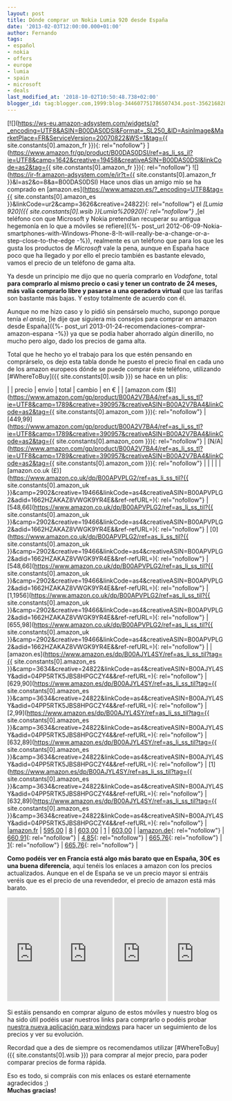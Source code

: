 ```yaml
---
layout: post
title: Dónde comprar un Nokia Lumia 920 desde España
date: '2013-02-03T12:00:00.000+01:00'
author: Fernando
tags:
- español
- nokia
- offers
- europe
- lumia
- spain
- microsoft
- deals
last_modified_at: '2018-10-02T10:50:48.738+02:00'
blogger_id: tag:blogger.com,1999:blog-344607751786507434.post-3562168281576332729
---
```


[![](https://ws-eu.amazon-adsystem.com/widgets/q?_encoding=UTF8&ASIN=B00DAS0DSI&Format=_SL250_&ID=AsinImage&MarketPlace=FR&ServiceVersion=20070822&WS=1&tag={{ site.constants[0].amazon_fr }}){: rel="nofollow"} ](https://www.amazon.fr/gp/product/B00DAS0DSI/ref=as_li_ss_il?ie=UTF8&camp=1642&creative=19458&creativeASIN=B00DAS0DSI&linkCode=as2&tag={{ site.constants[0].amazon_fr }}){: rel="nofollow"} ![](https://ir-fr.amazon-adsystem.com/e/ir?t={{ site.constants[0].amazon_fr }}&l=as2&o=8&a=B00DAS0DSI) Hace unos días un amigo mío se ha comprado en [amazon.es](https://www.amazon.es/?_encoding=UTF8&tag={{ site.constants[0].amazon_es }}&linkCode=ur2&camp=3626&creative=24822){: rel="nofollow"} el _[Lumia 920]({{ site.constants[0].wsib }}Lumia%20920){: rel="nofollow"}_ ,[el teléfono con que Microsoft y Nokia pretendían recuperar su antigua hegemonía en lo que a móviles se refiere]({%- post_url 2012-06-09-Nokia-smartphones-with-Windows-Phone-8-It-will-really-be-a-change-or-a-step-close-to-the-edge -%}), realmente es un teléfono que para los que les gusta los productos de _Microsoft_ vale la pena, aunque en España hace poco que ha llegado y por ello el precio también es bastante elevado, vamos el precio de un teléfono de gama alta.

Ya desde un principio me dijo que no quería comprarlo en _Vodafone_, total **para comprarlo al mismo precio o casi y tener un contrato de 24 meses, más valía comprarlo libre y pasarse a una operadora virtual** que las tarifas son bastante más bajas. Y estoy totalmente de acuerdo con él.

Aunque no me hizo caso y lo pidió sin pensárselo mucho, supongo porque tenía _el ansia_, [le dije que siguiera mis consejos para comprar en amazon desde España]({%- post_url 2013-01-24-recomendaciones-comprar-amazon-espana -%}) ya que se podía haber ahorrado algún dinerillo, no mucho pero algo, dado los precios de gama alta.

Total que he hecho yo el trabajo para los que estén pensando en comprárselo, os dejo esta tabla donde he puesto el precio final en cada uno de los amazon europeos dónde se puede comprar éste teléfono, utilizando [#WhereToBuy]({{ site.constants[0].wsib }}) se hace en un plis:

| | precio | envío | total | cambio | en € |
| [amazon.com ($)](https://www.amazon.com/gp/product/B00A2V7BA4/ref=as_li_ss_tl?ie=UTF8&camp=1789&creative=390957&creativeASIN=B00A2V7BA4&linkCode=as2&tag={{ site.constants[0].amazon_com }}){: rel="nofollow"} | [449,99](https://www.amazon.com/gp/product/B00A2V7BA4/ref=as_li_ss_tl?ie=UTF8&camp=1789&creative=390957&creativeASIN=B00A2V7BA4&linkCode=as2&tag={{ site.constants[0].amazon_com }}){: rel="nofollow"} | [N/A](https://www.amazon.com/gp/product/B00A2V7BA4/ref=as_li_ss_tl?ie=UTF8&camp=1789&creative=390957&creativeASIN=B00A2V7BA4&linkCode=as2&tag={{ site.constants[0].amazon_com }}){: rel="nofollow"} |  | |  |
|[amazon.co.uk (£)](https://www.amazon.co.uk/dp/B00APVPLG2/ref=as_li_ss_til?{{ site.constants[0].amazon_uk }}&camp=2902&creative=19466&linkCode=as4&creativeASIN=B00APVPLG2&adid=1662HZAKAZ8VWGK9YR4E&&ref-refURL=){: rel="nofollow"} | [548,66](https://www.amazon.co.uk/dp/B00APVPLG2/ref=as_li_ss_til?{{ site.constants[0].amazon_uk }}&camp=2902&creative=19466&linkCode=as4&creativeASIN=B00APVPLG2&adid=1662HZAKAZ8VWGK9YR4E&&ref-refURL=){: rel="nofollow"} | [0](https://www.amazon.co.uk/dp/B00APVPLG2/ref=as_li_ss_til?{{ site.constants[0].amazon_uk }}&camp=2902&creative=19466&linkCode=as4&creativeASIN=B00APVPLG2&adid=1662HZAKAZ8VWGK9YR4E&&ref-refURL=){: rel="nofollow"} | [548,66](https://www.amazon.co.uk/dp/B00APVPLG2/ref=as_li_ss_til?{{ site.constants[0].amazon_uk }}&camp=2902&creative=19466&linkCode=as4&creativeASIN=B00APVPLG2&adid=1662HZAKAZ8VWGK9YR4E&&ref-refURL=){: rel="nofollow"} | [1,1956](https://www.amazon.co.uk/dp/B00APVPLG2/ref=as_li_ss_til?{{ site.constants[0].amazon_uk }}&camp=2902&creative=19466&linkCode=as4&creativeASIN=B00APVPLG2&adid=1662HZAKAZ8VWGK9YR4E&&ref-refURL=){: rel="nofollow"} | [655,98](https://www.amazon.co.uk/dp/B00APVPLG2/ref=as_li_ss_til?{{ site.constants[0].amazon_uk }}&camp=2902&creative=19466&linkCode=as4&creativeASIN=B00APVPLG2&adid=1662HZAKAZ8VWGK9YR4E&&ref-refURL=){: rel="nofollow"} |
|[amazon.es](https://www.amazon.es/dp/B00AJYL4SY/ref=as_li_ss_til?tag={{ site.constants[0].amazon_es }}&camp=3634&creative=24822&linkCode=as4&creativeASIN=B00AJYL4SY&adid=04PP5RTK5JBS8HPGCZY4&&ref-refURL=){: rel="nofollow"} | [629,90](https://www.amazon.es/dp/B00AJYL4SY/ref=as_li_ss_til?tag={{ site.constants[0].amazon_es }}&camp=3634&creative=24822&linkCode=as4&creativeASIN=B00AJYL4SY&adid=04PP5RTK5JBS8HPGCZY4&&ref-refURL=){: rel="nofollow"} | [2,99](https://www.amazon.es/dp/B00AJYL4SY/ref=as_li_ss_til?tag={{ site.constants[0].amazon_es }}&camp=3634&creative=24822&linkCode=as4&creativeASIN=B00AJYL4SY&adid=04PP5RTK5JBS8HPGCZY4&&ref-refURL=){: rel="nofollow"} | [632,89](https://www.amazon.es/dp/B00AJYL4SY/ref=as_li_ss_til?tag={{ site.constants[0].amazon_es }}&camp=3634&creative=24822&linkCode=as4&creativeASIN=B00AJYL4SY&adid=04PP5RTK5JBS8HPGCZY4&&ref-refURL=){: rel="nofollow"} | [1](https://www.amazon.es/dp/B00AJYL4SY/ref=as_li_ss_til?tag={{ site.constants[0].amazon_es }}&camp=3634&creative=24822&linkCode=as4&creativeASIN=B00AJYL4SY&adid=04PP5RTK5JBS8HPGCZY4&&ref-refURL=){: rel="nofollow"} | [632,89](https://www.amazon.es/dp/B00AJYL4SY/ref=as_li_ss_til?tag={{ site.constants[0].amazon_es }}&camp=3634&creative=24822&linkCode=as4&creativeASIN=B00AJYL4SY&adid=04PP5RTK5JBS8HPGCZY4&&ref-refURL=){: rel="nofollow"} |
|[amazon.fr](https://www.amazon.fr/gp/product/B009VEDHSI/ref=as_li_ss_tl?ie=UTF8&camp=1642&creative=19458&creativeASIN=B009VEDHSI&linkCode=as2&tag=tcx0a-21) | [595,00](https://www.amazon.fr/gp/product/B009VEDHSI/ref=as_li_ss_tl?ie=UTF8&camp=1642&creative=19458&creativeASIN=B009VEDHSI&linkCode=as2&tag=tcx0a-21) | [8](https://www.amazon.fr/gp/product/B009VEDHSI/ref=as_li_ss_tl?ie=UTF8&camp=1642&creative=19458&creativeASIN=B009VEDHSI&linkCode=as2&tag=tcx0a-21) | [603,00](https://www.amazon.fr/gp/product/B009VEDHSI/ref=as_li_ss_tl?ie=UTF8&camp=1642&creative=19458&creativeASIN=B009VEDHSI&linkCode=as2&tag=tcx0a-21) | [1](https://www.amazon.fr/gp/product/B009VEDHSI/ref=as_li_ss_tl?ie=UTF8&camp=1642&creative=19458&creativeASIN=B009VEDHSI&linkCode=as2&tag=tcx0a-21) | [603,00](https://www.amazon.fr/gp/product/B009VEDHSI/ref=as_li_ss_tl?ie=UTF8&camp=1642&creative=19458&creativeASIN=B009VEDHSI&linkCode=as2&tag=tcx0a-21) |
|[amazon.de](https://www.amazon.de/dp/B009ZC90FK/ref=as_li_ss_til?tag=txc-21&camp=2906&creative=19474&linkCode=as4&creativeASIN=B009ZC90FK&adid=0V6DKXVPCZA16EKSTEEH&&ref-refURL=){: rel="nofollow"} | [660,91](https://www.amazon.de/dp/B009ZC90FK/ref=as_li_ss_til?tag=txc-21&camp=2906&creative=19474&linkCode=as4&creativeASIN=B009ZC90FK&adid=0V6DKXVPCZA16EKSTEEH&&ref-refURL=){: rel="nofollow"} | [4,85](https://www.amazon.de/dp/B009ZC90FK/ref=as_li_ss_til?tag=txc-21&camp=2906&creative=19474&linkCode=as4&creativeASIN=B009ZC90FK&adid=0V6DKXVPCZA16EKSTEEH&&ref-refURL=){: rel="nofollow"} | [665,76](https://www.amazon.de/dp/B009ZC90FK/ref=as_li_ss_til?tag=txc-21&camp=2906&creative=19474&linkCode=as4&creativeASIN=B009ZC90FK&adid=0V6DKXVPCZA16EKSTEEH&&ref-refURL=){: rel="nofollow"} | [1](https://www.amazon.de/dp/B009ZC90FK/ref=as_li_ss_til?tag=txc-21&camp=2906&creative=19474&linkCode=as4&creativeASIN=B009ZC90FK&adid=0V6DKXVPCZA16EKSTEEH&&ref-refURL=){: rel="nofollow"} | [665,76](https://www.amazon.de/dp/B009ZC90FK/ref=as_li_ss_til?tag=txc-21&camp=2906&creative=19474&linkCode=as4&creativeASIN=B009ZC90FK&adid=0V6DKXVPCZA16EKSTEEH&&ref-refURL=){: rel="nofollow"} |

**Como podéis ver en Francia está algo más barato que en España, 30€ es una buena diferencia**, aquí tenéis los enlaces a amazon con los precios actualizados. Aunque en el de España se ve un precio mayor si entráis veréis que es el precio de una revendedor, el precio de amazon está más barato.

<iframe frameborder="0" marginheight="0" marginwidth="0" scrolling="no" src="https://rcm-fr.amazon.fr/e/cm?lt1=_blank&amp;bc1=000000&amp;IS2=1&amp;bg1=FFFFFF&amp;fc1=000000&amp;lc1=0000FF&amp;t={{ site.constants[0].amazon_fr }}&amp;o=8&amp;p=8&amp;l=as4&amp;m=amazon&amp;f=ifr&amp;ref=ss_til&amp;asins=B009VEDHSI" style="height: 240px; width: 120px;"></iframe>
<iframe frameborder="0" marginheight="0" marginwidth="0" scrolling="no" src="https://rcm-es.amazon.es/e/cm?lt1=_blank&amp;bc1=000000&amp;IS2=1&amp;bg1=FFFFFF&amp;fc1=000000&amp;lc1=0000FF&amp;t={{ site.constants[0].amazon_es }}&amp;o=30&amp;p=8&amp;l=as4&amp;m=amazon&amp;f=ifr&amp;ref=ss_til&amp;asins=B00AJYL4SY" style="height: 240px; width: 120px;"></iframe>
<iframe frameborder="0" marginheight="0" marginwidth="0" scrolling="no" src="https://rcm-uk.amazon.co.uk/e/cm?lt1=_blank&amp;bc1=000000&amp;IS2=1&amp;bg1=FFFFFF&amp;fc1=000000&amp;lc1=0000FF&amp;t={{ site.constants[0].amazon_uk }}&amp;o=2&amp;p=8&amp;l=as4&amp;m=amazon&amp;f=ifr&amp;ref=ss_til&amp;asins=B00APVPLG2" style="height: 240px; width: 120px;"></iframe>
<iframe frameborder="0" marginheight="0" marginwidth="0" scrolling="no" src="https://rcm.amazon.com/e/cm?lt1=_blank&amp;bc1=000000&amp;IS2=1&amp;bg1=FFFFFF&amp;fc1=000000&amp;lc1=0000FF&amp;t={{ site.constants[0].amazon_com }}&amp;o=1&amp;p=8&amp;l=as4&amp;m=amazon&amp;f=ifr&amp;ref=ss_til&amp;asins=B00A2V7BA4" style="height: 240px; width: 120px;"></iframe>

Si estáis pensando en comprar alguno de estos móviles y nuestro blog os ha sido útil podéis usar nuestros links para comprarlo o podéis probar [nuestra nueva aplicación para windows](https://wmhomepage.apphb.com/) para hacer un seguimiento de los precios y ver su evolución.

Recordad que a des de siempre os recomendamos utilizar [#WhereToBuy]({{ site.constants[0].wsib }}) para comprar al mejor precio, para poder comparar precios de forma rápida.

Eso es todo, si compráis con mis enlaces os estaré eternamente agradecidos ;)\
**Muchas gracias!**
